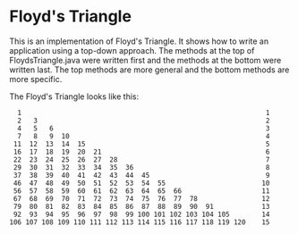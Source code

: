 # Floyd's Triangle

This is an implementation of Floyd's Triangle. It shows how to write an application using a top-down approach. The methods at the top of FloydsTriangle.java were written first and the methods at the bottom were written last. The top methods are more general and the bottom methods are more specific.

The Floyd's Triangle looks like this:
```
  1                                                             1
  2   3                                                         2
  4   5   6                                                     3
  7   8   9  10                                                 4
 11  12  13  14  15                                             5
 16  17  18  19  20  21                                         6
 22  23  24  25  26  27  28                                     7
 29  30  31  32  33  34  35  36                                 8
 37  38  39  40  41  42  43  44  45                             9
 46  47  48  49  50  51  52  53  54  55                        10
 56  57  58  59  60  61  62  63  64  65  66                    11
 67  68  69  70  71  72  73  74  75  76  77  78                12
 79  80  81  82  83  84  85  86  87  88  89  90  91            13
 92  93  94  95  96  97  98  99 100 101 102 103 104 105        14
106 107 108 109 110 111 112 113 114 115 116 117 118 119 120    15
```